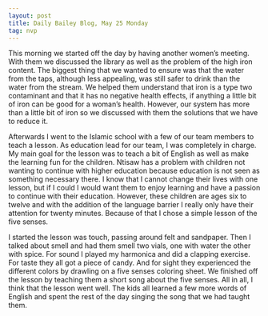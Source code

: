 ```yaml
---
layout: post
title: Daily Bailey Blog, May 25 Monday
tag: nvp
---
```


This morning we started off the day by having another women’s meeting. With them we discussed the library as well as the problem of the high iron content. The biggest thing that we wanted to ensure was that the water from the taps, although less appealing, was still safer to drink than the water from the stream. We helped them understand that iron is a type two contaminant and that it has no negative health effects, if anything a little bit of iron can be good for a woman’s health.  However, our system has more than a little bit of iron so we discussed with them the solutions that we have to reduce it.

Afterwards I went to the Islamic school with a few of our team members to teach a lesson. As education lead for our team, I was completely in charge. My main goal for the lesson was to teach a bit of English as well as make the learning fun for the children. Ntisaw has a problem with children not wanting to continue with higher education because education is not seen as something necessary there. I know that I cannot change their lives with one lesson, but if I could I would want them to enjoy learning and have a passion to continue with their education.  However, these children are ages six to twelve and with the addition of the language barrier I really only have their attention for twenty minutes. Because of that I chose a simple lesson of the five senses.

I started the lesson was touch, passing around felt and sandpaper. Then I talked about smell and had them smell two vials, one with water the other with spice. For sound I played my harmonica and did a clapping exercise. For taste they all got a piece of candy. And for sight they experienced the different colors by drawling on a five senses coloring sheet. We finished off the lesson by teaching them a short song about the five senses. All in all, I think that the lesson went well. The kids all learned a few more words of English and spent the rest of the day singing the song that we had taught them. 
